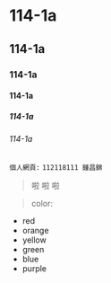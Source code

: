 # 114-1a
## 114-1a
### 114-1a
#### 114-1a
##### 114-1a
###### 114-1a

```個人網頁:```
`112118111 鍾昌錦`
>啦
>啦
>啦

>color:
* red
* orange
* yellow
* green
* blue
* purple
